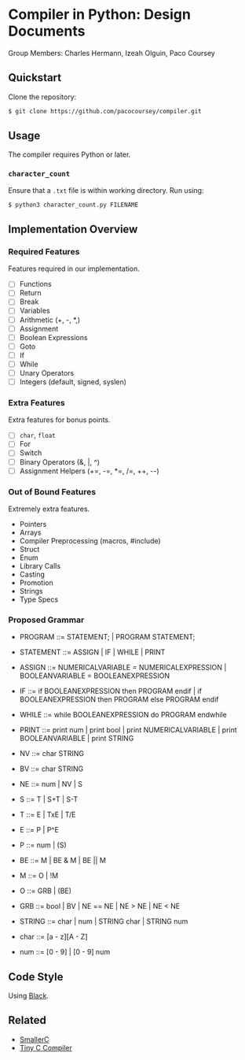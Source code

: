 # Compiler in Python: Design Documents

Group Members: Charles Hermann, Izeah Olguin, Paco Coursey

## Quickstart

Clone the repository:

```bash
$ git clone https://github.com/pacocoursey/compiler.git
```

## Usage

The compiler requires Python or later.

### `character_count`

Ensure that a `.txt` file is within working directory. Run using:

```bash
$ python3 character_count.py FILENAME
```

## Implementation Overview

### Required Features

Features required in our implementation.

- [ ] Functions
- [ ] Return
- [ ] Break
- [ ] Variables
- [ ] Arithmetic (+, -, *,)
- [ ] Assignment
- [ ] Boolean Expressions
- [ ] Goto
- [ ] If
- [ ] While
- [ ] Unary Operators
- [ ] Integers (default, signed, syslen)

### Extra Features

Extra features for bonus points.

- [ ] `char`, `float`
- [ ] For
- [ ] Switch
- [ ] Binary Operators (&, |, ^)
- [ ] Assignment Helpers (+=, -=, *=, /=, ++, --)

### Out of Bound Features

Extremely extra features.

- Pointers
- Arrays
- Compiler Preprocessing (macros, #include)
- Struct
- Enum
- Library Calls
- Casting
- Promotion
- Strings
- Type Specs

### Proposed Grammar

- PROGRAM ::= STATEMENT; | PROGRAM STATEMENT;
- STATEMENT ::= ASSIGN | IF | WHILE | PRINT

- ASSIGN ::= NUMERICALVARIABLE = NUMERICALEXPRESSION | BOOLEANVARIABLE = BOOLEANEXPRESSION
- IF ::= if BOOLEANEXPRESSION then PROGRAM endif | if BOOLEANEXPRESSION then PROGRAM else PROGRAM endif
- WHILE ::= while BOOLEANEXPRESSION do PROGRAM endwhile
- PRINT ::= print num | print bool | print NUMERICALVARIABLE | print BOOLEANVARIABLE | print STRING

- NV ::= char STRING
- BV ::= char STRING

- NE ::= num | NV | S
- S ::= T | S+T | S-T
- T ::= E | TxE | T/E
- E ::= P | P^E
- P ::= num | (S)

- BE ::= M | BE & M | BE || M
- M ::= O | !M
- O ::= GRB | (BE)
- GRB ::= bool | BV | NE == NE | NE > NE | NE < NE 

- STRING ::= char | num | STRING char | STRING num
- char ::= [a - z][A - Z]
- num ::= [0 - 9] | [0 - 9] num

## Code Style

Using [Black](https://github.com/ambv/black).

## Related

- [SmallerC](https://github.com/alexfru/smallerc)
- [Tiny C Compiler](https://bellard.org/tcc/)
